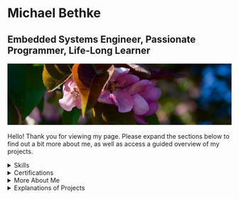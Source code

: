 # Michael Bethke

## Embedded Systems Engineer, Passionate Programmer, Life-Long Learner

![header](/Resources/Header/0705.png)

Hello! Thank you for viewing my page. Please expand the sections below to find out a bit more about me, as well as access a guided overview of my projects.

<details>
<summary>Skills</summary>

### **Top Skills**

* C++
* Embedded Software Engineering
* Object-Oriented Design

<table>
	<tr>
		<td>
			<table>
				<tr>
					<th>Languages</th>
					<th></th>
				</tr>
				<tr>
					<td>C++</td>
					<td>C</td>
				</tr>
				<tr>
					<td>Objective-C</td>
					<td>C#</td>
				</tr>
				<tr>
					<td>HTML</td>
					<td>Cascading Style Sheets (CSS)</td>
				</tr>
				<tr>
					<td>Assembly Language (x86)</td>
					<td></td>
				</tr>
			</table>
		</td>
		<td>
			<table>
				<tr>
					<th>Industry Knowledge</th>
					<th></th>
				</tr>
				<tr>
					<td>Data Analysis</td>
					<td>Strategic Planning</td>
				</tr>
				<tr>
					<td>Student Financial Aid</td>
					<td></td>
				</tr>
			</table>
		</td>
	</tr>
	<tr>
		<td>
			<table>
				<tr>
					<th>Tools & Technologies</th>
					<th></th>
				</tr>
				<tr>
					<td>SharePoint</td>
					<td>Azure</td>
				</tr>
				<tr>
					<td>Microsoft Power Apps</td>
					<td>Microsoft Power BI</td>
				</tr>
				<tr>
					<td>Microsoft Flow</td>
					<td>Microsoft Power Automate</td>
				</tr>
				<tr>
					<td>Git</td>
					<td>Docker Products</td>
				</tr>
				<tr>
					<td>JSON</td>
					<td>REST APIs</td>
				</tr>
				<tr>
					<td>GitHub</td>
					<td></td>
				</tr>
			</table>
		</td>
		<td>
			<table>
				<tr>
					<th>Interpersonal Skills</th>
					<th></th>
				</tr>
				<tr>
					<td>Project Management</td>
					<td>Administration</td>
				</tr>
				<tr>
					<td>Leadership</td>
					<td>Public Speaking</td>
				</tr>
				<tr>
					<td>Organization</td>
					<td>Teamwork</td>
				</tr>
			</table>
		</td>
	</tr>
</table>
</details>

<details>
<summary>Certifications</summary>

[Embedded Systems and C++ (TestDome)](https://app.testdome.com/cert/5a7e81e587284d4eb45a6c25787d0990)

[Embedded Systems and C (TestDome)](https://app.testdome.com/cert/1664d8fd9fb34203b1d26e6ac9cf4113)

[C++, C, C#, JSON, REST APIs (LinkedIn)](https://www.linkedin.com/in/michael-bethke-081ba6140/)
</details>

<details>
<summary>More About Me</summary>

### Overview

---

&emsp;&emsp;I started learning programming on my own in middle-school

### Early Days

---

&emsp;&emsp;I've been learning about programming for over ten years, since way back in middle-school. It all started when I wanted to add content to a video-game that I played with my friends, and quickly evolved into making my own games. From humble beginnings in _TorqueScript_ I dabbled with _HTML_ and _CSS_ in _Adobe Dreamweaver_, but finally settled on _Boo_ and the _Unity3D_ engine just before its upgrade to version 3.0.

&emsp;&emsp;My early games involved throwing coconuts into volcanos, hang-gliding, and attempts to copy popular AAA titles from the time, but as I learned more about programming, I found myself migrating to the more powerful C# (which _Unity3D_ also supported) and trying to make software that improved peoples' lives. I made a friend along the way, and together we developed a music player to rival iTunes. Or, at least, my mom liked it.

&emsp;&emsp;_UnityMusicPlayer_ is what I consider to be my first successful project, and I'm proud of bringing it from inception to sunset. Please see the Explanations of Projects section below for its details, but in short, _UMP_ supported several audio formats, music organization, real-time audio visualization, and an online ecosystem for downloading music that artists volunteered to share. _UnityMusicPlayer_ was also a turning point in my development as a person.

### A New Focus

---

&emsp;&emsp;I continued developing games throughout high-school, but found a new passion in developing interconnected systems. I started exploring procedural generation and algorithmically-created content, and began creating a game engine of my own. _LightYear_, my as-yet unfinished interactive fiction engine, is the culmination of those desires at the time; I had moved on from _Unity3D_ and wrote the underlying framework myself using _SDL 2_ and associated libraries. The plan was ambitious (if I may say so myself), involving real-time natural-language processing, support for high-volume dynamic media loading, and comprehensive error recovery and correction. The full details can be found below in Explanations of Projects section, but suffice it to say: I learned a lot and solidified my passion for systems programming. I also began thinking about where to go for college, and what I wanted to do with my life.

&emsp;&emsp;Pursuing software engineering as my career was always my plan, but I wanted to take the opportunity to learn about 
</details>

<details>
<summary>Explanations of Projects</summary>

Text 2
</details>
